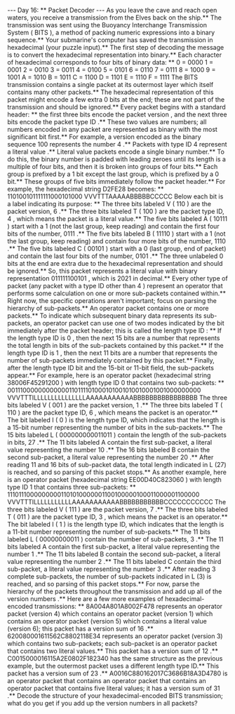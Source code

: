 --- Day 16: ** Packet Decoder ---
As you leave the cave and reach open waters, you receive a transmission from the Elves back on the ship.**
The transmission was sent using the Buoyancy Interchange Transmission System (
BITS
), a method of packing numeric expressions into a binary sequence.** Your submarine's computer has saved the transmission in
hexadecimal
(your puzzle input).**
The first step of decoding the message is to convert the hexadecimal representation into binary.** Each character of hexadecimal corresponds to four bits of binary data: **
0 = 0000
1 = 0001
2 = 0010
3 = 0011
4 = 0100
5 = 0101
6 = 0110
7 = 0111
8 = 1000
9 = 1001
A = 1010
B = 1011
C = 1100
D = 1101
E = 1110
F = 1111
The BITS transmission contains a single
packet
at its outermost layer which itself contains many other packets.** The hexadecimal representation of this packet might encode a few extra
0
bits at the end; these are not part of the transmission and should be ignored.**
Every packet begins with a standard header: ** the first three bits encode the packet
version
, and the next three bits encode the packet
type ID
.** These two values are numbers; all numbers encoded in any packet are represented as binary with the most significant bit first.** For example, a version encoded as the binary sequence
100
represents the number
4
.**
Packets with type ID
4
represent a
literal value
.** Literal value packets encode a single binary number.** To do this, the binary number is padded with leading zeroes until its length is a multiple of four bits, and then it is broken into groups of four bits.** Each group is prefixed by a
1
bit except the last group, which is prefixed by a
0
bit.** These groups of five bits immediately follow the packet header.** For example, the hexadecimal string
D2FE28
becomes: **
110100101111111000101000
VVVTTTAAAAABBBBBCCCCC
Below each bit is a label indicating its purpose: **
The three bits labeled
V
(
110
) are the packet version,
6
.**
The three bits labeled
T
(
100
) are the packet type ID,
4
, which means the packet is a literal value.**
The five bits labeled
A
(
10111
) start with a
1
(not the last group, keep reading) and contain the first four bits of the number,
0111
.**
The five bits labeled
B
(
11110
) start with a
1
(not the last group, keep reading) and contain four more bits of the number,
1110
.**
The five bits labeled
C
(
00101
) start with a
0
(last group, end of packet) and contain the last four bits of the number,
0101
.**
The three unlabeled
0
bits at the end are extra due to the hexadecimal representation and should be ignored.**
So, this packet represents a literal value with binary representation
011111100101
, which is
2021
in decimal.**
Every other type of packet (any packet with a type ID other than
4
) represent an
operator
that performs some calculation on one or more sub-packets contained within.** Right now, the specific operations aren't important; focus on parsing the hierarchy of sub-packets.**
An operator packet contains one or more packets.** To indicate which subsequent binary data represents its sub-packets, an operator packet can use one of two modes indicated by the bit immediately after the packet header; this is called the
length type ID
: **
If the length type ID is
0
, then the next
15
bits are a number that represents the
total length in bits
of the sub-packets contained by this packet.**
If the length type ID is
1
, then the next
11
bits are a number that represents the
number of sub-packets immediately contained
by this packet.**
Finally, after the length type ID bit and the 15-bit or 11-bit field, the sub-packets appear.**
For example, here is an operator packet (hexadecimal string
38006F45291200
) with length type ID
0
that contains two sub-packets: **
00111000000000000110111101000101001010010001001000000000
VVVTTTILLLLLLLLLLLLLLLAAAAAAAAAAABBBBBBBBBBBBBBBB
The three bits labeled
V
(
001
) are the packet version,
1
.**
The three bits labeled
T
(
110
) are the packet type ID,
6
, which means the packet is an operator.**
The bit labeled
I
(
0
) is the length type ID, which indicates that the length is a 15-bit number representing the number of bits in the sub-packets.**
The 15 bits labeled
L
(
000000000011011
) contain the length of the sub-packets in bits,
27
.**
The 11 bits labeled
A
contain the first sub-packet, a literal value representing the number
10
.**
The 16 bits labeled
B
contain the second sub-packet, a literal value representing the number
20
.**
After reading 11 and 16 bits of sub-packet data, the total length indicated in
L
(27) is reached, and so parsing of this packet stops.**
As another example, here is an operator packet (hexadecimal string
EE00D40C823060
) with length type ID
1
that contains three sub-packets: **
11101110000000001101010000001100100000100011000001100000
VVVTTTILLLLLLLLLLLAAAAAAAAAAABBBBBBBBBBBCCCCCCCCCCC
The three bits labeled
V
(
111
) are the packet version,
7
.**
The three bits labeled
T
(
011
) are the packet type ID,
3
, which means the packet is an operator.**
The bit labeled
I
(
1
) is the length type ID, which indicates that the length is a 11-bit number representing the number of sub-packets.**
The 11 bits labeled
L
(
00000000011
) contain the number of sub-packets,
3
.**
The 11 bits labeled
A
contain the first sub-packet, a literal value representing the number
1
.**
The 11 bits labeled
B
contain the second sub-packet, a literal value representing the number
2
.**
The 11 bits labeled
C
contain the third sub-packet, a literal value representing the number
3
.**
After reading 3 complete sub-packets, the number of sub-packets indicated in
L
(3) is reached, and so parsing of this packet stops.**
For now, parse the hierarchy of the packets throughout the transmission and
add up all of the version numbers
.**
Here are a few more examples of hexadecimal-encoded transmissions: **
8A004A801A8002F478
represents an operator packet (version 4) which contains an operator packet (version 1) which contains an operator packet (version 5) which contains a literal value (version 6); this packet has a version sum of
16
.**
620080001611562C8802118E34
represents an operator packet (version 3) which contains two sub-packets; each sub-packet is an operator packet that contains two literal values.** This packet has a version sum of
12
.**
C0015000016115A2E0802F182340
has the same structure as the previous example, but the outermost packet uses a different length type ID.** This packet has a version sum of
23
.**
A0016C880162017C3686B18A3D4780
is an operator packet that contains an operator packet that contains an operator packet that contains five literal values; it has a version sum of
31
.**
Decode the structure of your hexadecimal-encoded BITS transmission;
what do you get if you add up the version numbers in all packets?